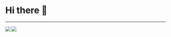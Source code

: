 # Hi there 👋
---

<p align="center">
  <img align="left" src="https://github-readme-streak-stats.herokuapp.com/?user=GezzySherin&theme=dark&hide_border=true&background=141821"/>
</p>

<p>
  <img src="https://github-readme-stats.vercel.app/api?username=GezzySherin&show_icons=true&hide_border=true&bg_color=141821&title_color=FB8C00&icon_color=FB8C00"/>
</p>
<!--
**GezzySherin/GezzySherin** is a ✨ _special_ ✨ repository because its `README.md` (this file) appears on your GitHub profile.

Here are some ideas to get you started:

- 🔭 В настоящее время я ищу новые проекты, в которых могу быть полезен
- 🌱 В настоящее время я учу python и android разработку на котлин
- 👯 буду рад поучаствовать в любом проекте
- 😄 Pronouns: он/его
- ⚡ Fun fact: если мне написать, то я точно отвечу
-->
